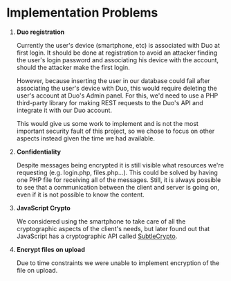 # Implementation Problems

1. **Duo registration**

   Currently the user's device (smartphone, etc) is associated with Duo at first login. It should be done at registration to avoid an attacker finding the user's login password and associating his device with the account, should the attacker make the first login. 

   However, because inserting the user in our database could fail after associating the user's device with Duo, this would require deleting the user's account at Duo's Admin panel. For this, we'd need to use a PHP third-party library for making REST requests to the Duo's API and integrate it with our Duo account.

   This would give us some work to implement and is not the most important security fault of this project, so we chose to focus on other aspects instead given the time we had available.
   
2. **Confidentiality**

    Despite messages being encrypted it is still visible what resources we're requesting (e.g. login.php, files.php...). This could be solved by having one PHP file for receiving all of the messages. Still, it is always possible to see that a communication between the client and server is going on, even if it is not possible to know the content.
    
3. **JavaScript Crypto**

   We considered using the smartphone to take care of all the cryptographic aspects of the client's needs, but later found out that JavaScript has a cryptographic API called [SubtleCrypto](https://developer.mozilla.org/en-US/docs/Web/API/SubtleCrypto).

4. **Encrypt files on upload**

   Due to time constraints we were unable to implement encryption of the file on upload.